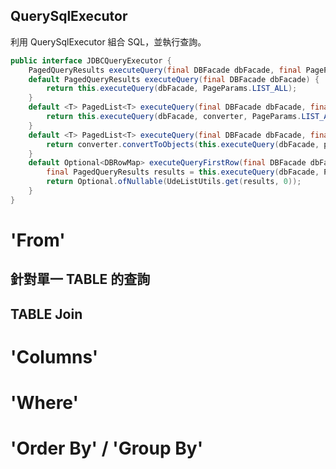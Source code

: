 ## QuerySqlExecutor

利用 QuerySqlExecutor 組合 SQL，並執行查詢。

``` java
public interface JDBCQueryExecutor {
    PagedQueryResults executeQuery(final DBFacade dbFacade, final PageParams pageParams);
    default PagedQueryResults executeQuery(final DBFacade dbFacade) {
        return this.executeQuery(dbFacade, PageParams.LIST_ALL);
    }
    default <T> PagedList<T> executeQuery(final DBFacade dbFacade, final MapConverter<T> converter) {
        return this.executeQuery(dbFacade, converter, PageParams.LIST_ALL);
    }
    default <T> PagedList<T> executeQuery(final DBFacade dbFacade, final MapConverter<T> converter, final PageParams pageParams) {
        return converter.convertToObjects(this.executeQuery(dbFacade, pageParams));
    }
    default Optional<DBRowMap> executeQueryFirstRow(final DBFacade dbFacade) {
        final PagedQueryResults results = this.executeQuery(dbFacade, PageParams.FIRST_ROW);
        return Optional.ofNullable(UdeListUtils.get(results, 0));
    }
}

```



# 'From'

## 針對單一 TABLE 的查詢

## TABLE Join



# 'Columns'




# 'Where'



# 'Order By' / 'Group By' 